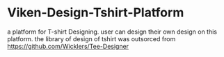 # Viken-Design-Tshirt-Platform

a platform for T-shirt Designing.
user can design their own design on this platform.
the library of design of tshirt was outsorced from https://github.com/Wicklers/Tee-Designer
